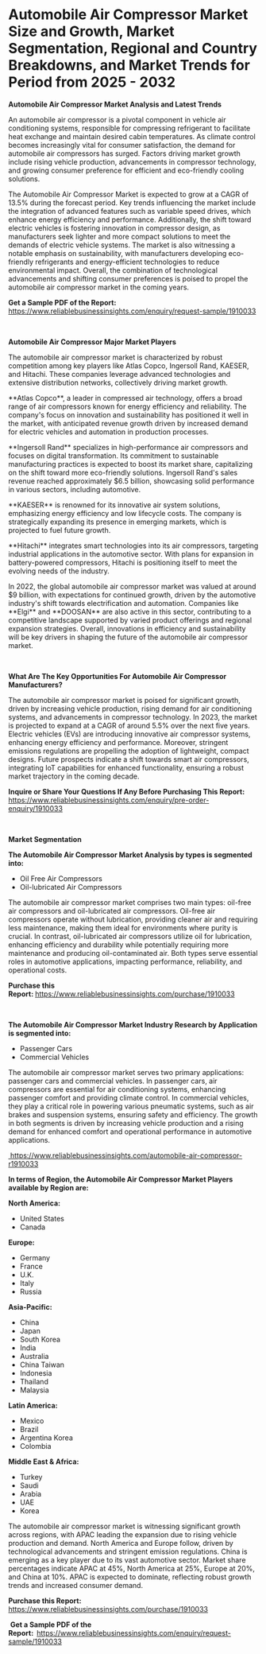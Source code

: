 <p><h1>Automobile Air Compressor Market Size and Growth, Market Segmentation, Regional and Country Breakdowns, and Market Trends for Period from 2025 -  2032</h1></p><p><strong>Automobile Air Compressor Market Analysis and Latest Trends</strong></p>
<p><p>An automobile air compressor is a pivotal component in vehicle air conditioning systems, responsible for compressing refrigerant to facilitate heat exchange and maintain desired cabin temperatures. As climate control becomes increasingly vital for consumer satisfaction, the demand for automobile air compressors has surged. Factors driving market growth include rising vehicle production, advancements in compressor technology, and growing consumer preference for efficient and eco-friendly cooling solutions.</p><p>The Automobile Air Compressor Market is expected to grow at a CAGR of 13.5% during the forecast period. Key trends influencing the market include the integration of advanced features such as variable speed drives, which enhance energy efficiency and performance. Additionally, the shift toward electric vehicles is fostering innovation in compressor design, as manufacturers seek lighter and more compact solutions to meet the demands of electric vehicle systems. The market is also witnessing a notable emphasis on sustainability, with manufacturers developing eco-friendly refrigerants and energy-efficient technologies to reduce environmental impact. Overall, the combination of technological advancements and shifting consumer preferences is poised to propel the automobile air compressor market in the coming years.</p></p>
<p><strong>Get a Sample PDF of the Report:&nbsp;</strong> <a href="https://www.reliablebusinessinsights.com/enquiry/request-sample/1910033?utm_campaign=2949&utm_medium=2&utm_source=Github&utm_content=ia&utm_term=16042025&utm_id=automobile-air-compressor">https://www.reliablebusinessinsights.com/enquiry/request-sample/1910033</a></p>
<p>&nbsp;</p>
<p><strong>Automobile Air Compressor Major Market Players</strong></p>
<p><p>The automobile air compressor market is characterized by robust competition among key players like Atlas Copco, Ingersoll Rand, KAESER, and Hitachi. These companies leverage advanced technologies and extensive distribution networks, collectively driving market growth.</p><p>**Atlas Copco**, a leader in compressed air technology, offers a broad range of air compressors known for energy efficiency and reliability. The company's focus on innovation and sustainability has positioned it well in the market, with anticipated revenue growth driven by increased demand for electric vehicles and automation in production processes.</p><p>**Ingersoll Rand** specializes in high-performance air compressors and focuses on digital transformation. Its commitment to sustainable manufacturing practices is expected to boost its market share, capitalizing on the shift toward more eco-friendly solutions. Ingersoll Rand's sales revenue reached approximately $6.5 billion, showcasing solid performance in various sectors, including automotive.</p><p>**KAESER** is renowned for its innovative air system solutions, emphasizing energy efficiency and low lifecycle costs. The company is strategically expanding its presence in emerging markets, which is projected to fuel future growth.</p><p>**Hitachi** integrates smart technologies into its air compressors, targeting industrial applications in the automotive sector. With plans for expansion in battery-powered compressors, Hitachi is positioning itself to meet the evolving needs of the industry.</p><p>In 2022, the global automobile air compressor market was valued at around $9 billion, with expectations for continued growth, driven by the automotive industry's shift towards electrification and automation. Companies like **Elgi** and **DOOSAN** are also active in this sector, contributing to a competitive landscape supported by varied product offerings and regional expansion strategies. Overall, innovations in efficiency and sustainability will be key drivers in shaping the future of the automobile air compressor market.</p></p>
<p>&nbsp;</p>
<p><strong>What Are The Key Opportunities For Automobile Air Compressor Manufacturers?</strong></p>
<p><p>The automobile air compressor market is poised for significant growth, driven by increasing vehicle production, rising demand for air conditioning systems, and advancements in compressor technology. In 2023, the market is projected to expand at a CAGR of around 5.5% over the next five years. Electric vehicles (EVs) are introducing innovative air compressor systems, enhancing energy efficiency and performance. Moreover, stringent emissions regulations are propelling the adoption of lightweight, compact designs. Future prospects indicate a shift towards smart air compressors, integrating IoT capabilities for enhanced functionality, ensuring a robust market trajectory in the coming decade.</p></p>
<p><strong>Inquire or Share Your Questions If Any Before Purchasing This Report:</strong> <a href="https://www.reliablebusinessinsights.com/enquiry/pre-order-enquiry/1910033?utm_campaign=2949&utm_medium=2&utm_source=Github&utm_content=ia&utm_term=16042025&utm_id=automobile-air-compressor">https://www.reliablebusinessinsights.com/enquiry/pre-order-enquiry/1910033</a></p>
<p>&nbsp;</p>
<p><strong>Market Segmentation</strong></p>
<p><strong>The Automobile Air Compressor Market Analysis by types is segmented into:</strong></p>
<p><ul><li>Oil Free Air Compressors</li><li>Oil-lubricated Air Compressors</li></ul></p>
<p><p>The automobile air compressor market comprises two main types: oil-free air compressors and oil-lubricated air compressors. Oil-free air compressors operate without lubrication, providing cleaner air and requiring less maintenance, making them ideal for environments where purity is crucial. In contrast, oil-lubricated air compressors utilize oil for lubrication, enhancing efficiency and durability while potentially requiring more maintenance and producing oil-contaminated air. Both types serve essential roles in automotive applications, impacting performance, reliability, and operational costs.</p></p>
<p><strong>Purchase this Report:&nbsp;</strong><a href="https://www.reliablebusinessinsights.com/purchase/1910033?utm_campaign=2949&utm_medium=2&utm_source=Github&utm_content=ia&utm_term=16042025&utm_id=automobile-air-compressor">https://www.reliablebusinessinsights.com/purchase/1910033</a></p>
<p>&nbsp;</p>
<p><strong>The Automobile Air Compressor Market Industry Research by Application is segmented into:</strong></p>
<p><ul><li>Passenger Cars</li><li>Commercial Vehicles</li></ul></p>
<p><p>The automobile air compressor market serves two primary applications: passenger cars and commercial vehicles. In passenger cars, air compressors are essential for air conditioning systems, enhancing passenger comfort and providing climate control. In commercial vehicles, they play a critical role in powering various pneumatic systems, such as air brakes and suspension systems, ensuring safety and efficiency. The growth in both segments is driven by increasing vehicle production and a rising demand for enhanced comfort and operational performance in automotive applications.</p></p>
<p><a href="https://www.reliablebusinessinsights.com/automobile-air-compressor-r1910033?utm_campaign=2949&utm_medium=2&utm_source=Github&utm_content=ia&utm_term=16042025&utm_id=automobile-air-compressor">&nbsp;https://www.reliablebusinessinsights.com/automobile-air-compressor-r1910033</a></p>
<p><strong>In terms of Region, the Automobile Air Compressor Market Players available by Region are:</strong></p>
<p>
    <p> <strong> North America: </strong>
        <ul>
            <li>United States</li>
            <li>Canada</li>
        </ul>
        </p> 
    <p> <strong> Europe: </strong>
        <ul>
            <li>Germany</li>
            <li>France</li>
            <li>U.K.</li>
            <li>Italy</li>
            <li>Russia</li>
        </ul>
        </p> 
    <p> <strong> Asia-Pacific: </strong>
        <ul>
            <li>China</li>
            <li>Japan</li>
            <li>South Korea</li>
            <li>India</li>
            <li>Australia</li>
            <li>China Taiwan</li>
            <li>Indonesia</li>
            <li>Thailand</li>
            <li>Malaysia</li>
        </ul>
        </p> 
    <p> <strong> Latin America: </strong>
        <ul>
            <li>Mexico</li>
            <li>Brazil</li>
            <li>Argentina Korea</li>
            <li>Colombia</li>
        </ul>
        </p> 
    <p> <strong> Middle East & Africa: </strong>
        <ul>
            <li>Turkey</li>
            <li>Saudi</li>
            <li>Arabia</li>
            <li>UAE</li>
            <li>Korea</li>
        </ul>
    </p>
    </p>
<p><p>The automobile air compressor market is witnessing significant growth across regions, with APAC leading the expansion due to rising vehicle production and demand. North America and Europe follow, driven by technological advancements and stringent emission regulations. China is emerging as a key player due to its vast automotive sector. Market share percentages indicate APAC at 45%, North America at 25%, Europe at 20%, and China at 10%. APAC is expected to dominate, reflecting robust growth trends and increased consumer demand.</p></p>
<p><strong>Purchase this Report: </strong><a href="https://www.reliablebusinessinsights.com/purchase/1910033?utm_campaign=2949&utm_medium=2&utm_source=Github&utm_content=ia&utm_term=16042025&utm_id=automobile-air-compressor">https://www.reliablebusinessinsights.com/purchase/1910033</a></p>
<p>&nbsp;<strong>Get a Sample PDF of the Report:&nbsp;&nbsp;</strong><a href="https://www.reliablebusinessinsights.com/enquiry/request-sample/1910033?utm_campaign=2949&utm_medium=2&utm_source=Github&utm_content=ia&utm_term=16042025&utm_id=automobile-air-compressor">https://www.reliablebusinessinsights.com/enquiry/request-sample/1910033</a></p>
<p><strong></strong></p>
<p><p></p><p></p><p></p></p>